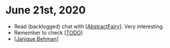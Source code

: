 # June 21st, 2020
- Read (backlogged) chat with [[AbstractFairy]]. Very interesting.
- Remember to check [[TODO]]
- [[Janique Behman]]

[//begin]: # "Autogenerated link references for markdown compatibility"
[AbstractFairy]: ../abstractfairy "AbstractFairy"
[TODO]: ../todo "Todo"
[Janique Behman]: ../janique-behman "Janique Behman"
[//end]: # "Autogenerated link references"